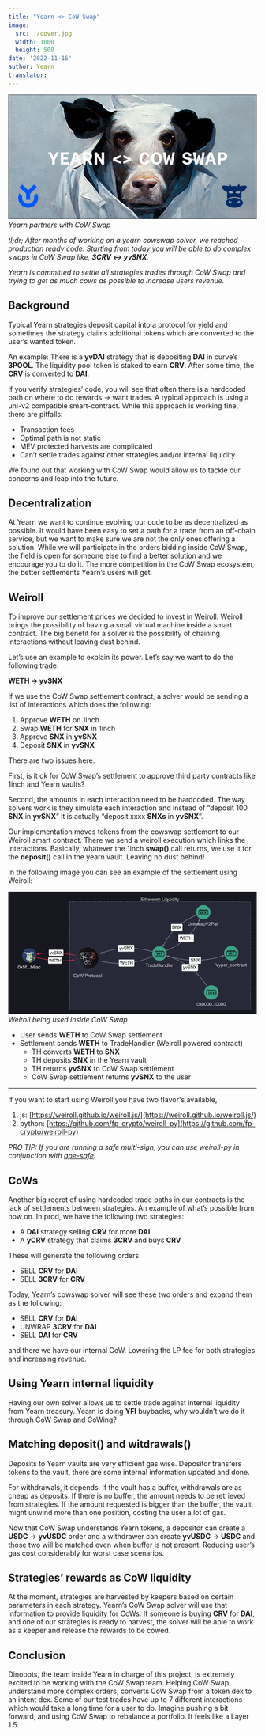 ```yaml
---
title: "Yearn <> CoW Swap"
image:
  src: ./cover.jpg
  width: 1000
  height: 500
date: '2022-11-16'
author: Yearn
translator: 
---
```


![](cover.jpg?w=1000&h=500)\
*Yearn partners with CoW Swap*

*tl;dr; After months of working on a yearn cowswap solver, we reached production ready code. Starting from today you will be able to do complex swaps in CoW Swap like, **3CRV <-> yvSNX**.*

*Yearn is committed to settle all strategies trades through CoW Swap and trying to get as much cows as possible to increase users revenue.*

## Background

Typical Yearn strategies deposit capital into a protocol for yield and sometimes the strategy claims additional tokens which are converted to the user’s wanted token.

An example: There is a **yvDAI** strategy that is depositing **DAI** in curve’s **3POOL**. The liquidity pool token is staked to earn **CRV**. After some time, the **CRV** is converted to **DAI**.

If you verify strategies’ code, you will see that often there is a hardcoded path on where to do rewards -> want trades. A typical approach is using a uni-v2 compatible smart-contract. While this approach is working fine, there are pitfalls:

- Transaction fees
- Optimal path is not static
- MEV protected harvests are complicated
- Can’t settle trades against other strategies and/or internal liquidity

We found out that working with CoW Swap would allow us to tackle our concerns and leap into the future.

## Decentralization

At Yearn we want to continue evolving our code to be as decentralized as possible. It would have been easy to set a path for a trade from an off-chain service, but we want to make sure we are not the only ones offering a solution. While we will participate in the orders bidding inside CoW Swap, the field is open for someone else to find a better solution and we encourage you to do it. The more competition in the CoW Swap ecosystem, the better settlements Yearn’s users will get.

## Weiroll

To improve our settlement prices we decided to invest in [Weiroll](https://github.com/weiroll/weiroll). Weiroll brings the possibility of having a small virtual machine inside a smart contract. The big benefit for a solver is the possibility of chaining interactions without leaving dust behind.

Let’s use an example to explain its power. Let’s say we want to do the following trade:

**WETH -> yvSNX**

If we use the CoW Swap settlement contract, a solver would be sending a list of interactions which does the following:

1. Approve **WETH** on 1inch
2. Swap **WETH** for **SNX** in 1inch
3. Approve **SNX** in **yvSNX**
4. Deposit **SNX** in **yvSNX**

There are two issues here.

First, is it ok for CoW Swap’s settlement to approve third party contracts like 1inch and Yearn vaults?

Second, the amounts in each interaction need to be hardcoded. The way solvers work is they simulate each interaction and instead of “deposit 100 **SNX** in **yvSNX**” it is actually “deposit xxxx **SNXs** in **yvSNX**”.

Our implementation moves tokens from the cowswap settlement to our Weiroll smart contract. There we send a weiroll execution which links the interactions. Basically, whatever the 1inch **swap()** call returns, we use it for the **deposit()** call in the yearn vault. Leaving no dust behind!

In the following image you can see an example of the settlement using Weiroll:

![](image1.jpg?w=900&h=218)\
*Weiroll being used inside CoW Swap*

-  User sends **WETH** to CoW Swap settlement
-  Settlement sends **WETH** to TradeHandler (Weiroll powered contract)
    - TH converts **WETH** to **SNX**
    - TH deposits **SNX** in the Yearn vault
    - TH returns **yvSNX** to CoW Swap settlement
    - CoW Swap settlement returns **yvSNX** to the user

---

If you want to start using Weiroll you have two flavor's available,

1. js: [https://weiroll.github.io/weiroll.js/](https://weiroll.github.io/weiroll.js/)
2. python: [https://github.com/fp-crypto/weiroll-py](https://github.com/fp-crypto/weiroll-py)

*PRO TIP: If you are running a safe multi-sign, you can use weiroll-py in conjunction with [ape-safe](https://github.com/banteg/ape-safe).*

## CoWs

Another big regret of using hardcoded trade paths in our contracts is the lack of settlements between strategies. An example of what’s possible from now on. In prod, we have the following two strategies:

- A **DAI** strategy selling **CRV** for more **DAI**
- A **yCRV** strategy that claims **3CRV** and buys **CRV**

These will generate the following orders:

- SELL **CRV** for **DAI**
- SELL **3CRV** for **CRV**

Today, Yearn’s cowswap solver will see these two orders and expand them as the following:

- SELL **CRV** for **DAI**
- UNWRAP **3CRV** for **DAI**
- SELL **DAI** for **CRV**

and there we have our internal CoW. Lowering the LP fee for both strategies and increasing revenue.

## Using Yearn internal liquidity

Having our own solver allows us to settle trade against internal liquidity from Yearn treasury. Yearn is doing **YFI** buybacks, why wouldn’t we do it through CoW Swap and CoWing?

## Matching deposit() and witdrawals()

Deposits to Yearn vaults are very efficient gas wise. Depositor transfers tokens to the vault, there are some internal information updated and done.  

For withdrawals, it depends. If the vault has a buffer, withdrawals are as cheap as deposits. If there is no buffer, the amount needs to be retrieved from strategies. If the amount requested is bigger than the buffer, the vault might unwind more than one position, costing the user a lot of gas.  

Now that CoW Swap understands Yearn tokens, a depositor can create a **USDC** -> **yvUSDC** order and a withdrawer can create **yvUSDC** -> **USDC** and those two will be matched even when buffer is not present. Reducing user’s gas cost considerably for worst case scenarios.

## Strategies’ rewards as CoW liquidity

At the moment, strategies are harvested by keepers based on certain parameters in each strategy. Yearn’s CoW Swap solver will use that information to provide liquidity for CoWs. If someone is buying **CRV** for **DAI**, and one of our strategies is ready to harvest, the solver will be able to work as a keeper and release the rewards to be cowed.

## Conclusion

Dinobots, the team inside Yearn in charge of this project, is extremely excited to be working with the CoW Swap team. Helping CoW Swap understand more complex orders, converts CoW Swap from a token dex to an intent dex. Some of our test trades have up to 7 different interactions which would take a long time for a user to do. Imagine pushing a bit forward, and using CoW Swap to rebalance a portfolio. It feels like a Layer 1.5.
